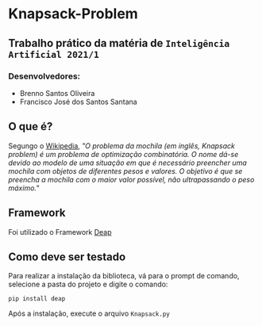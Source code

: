 # Knapsack-Problem

## Trabalho prático da matéria de `Inteligência Artificial 2021/1`


### Desenvolvedores:
* Brenno Santos Oliveira
* Francisco José dos Santos Santana

## O que é?
Segungo o [Wikipedia](https://pt.wikipedia.org/wiki/Problema_da_mochila),
*"O problema da mochila (em inglês, Knapsack problem) é um problema de optimização combinatória. 
O nome dá-se devido ao modelo de uma situação em que é necessário preencher uma mochila com objetos de diferentes pesos e valores.
O objetivo é que se preencha a mochila com o maior valor possível, não ultrapassando o peso máximo."*

## Framework
Foi utilizado o Framework [Deap](https://deap.readthedocs.io/en/master/)

##  Como deve ser testado
Para realizar a instalação da biblioteca, vá para o prompt de comando, selecione a pasta do projeto e digite o comando:

```pip install deap```

Após a instalação, execute o arquivo `Knapsack.py`

